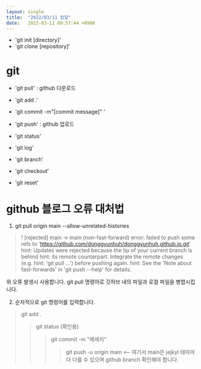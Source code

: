 ```yaml
---
layout: single
title:  "2022/03/11 컴알"
date:   2022-03-11 09:57:44 +0900
---
```



* 'git init [directory]'
* 'git clone [repository]'

# git 

* 'git pull' : github 다운로드
* 'git add .' 
* 'git commit -m"[commit message]" '
* 'git push' : github 업로드

* 'git status' 
* 'git log'

* 'git branch'
* 'git checkout'
* 'git reset' 

# github 블로그 오류 대처법
1. git pull origin main --allow-unrelated-histories   


>! [rejected]          main -> main (non-fast-forward)
>error: failed to push some refs to 'https://github.com/donggyunhuh/donggyunhuh.github.io.git'
>hint: Updates were rejected because the tip of your current branch is behind
>hint: its remote counterpart. Integrate the remote changes (e.g.
>hint: 'git pull ...') before pushing again.
>hint: See the 'Note about fast-forwards' in 'git push --help' for details.


위 오류 발생시 사용합니다. git pull 명령어로 깃허브 내의 파일과 로컬 파일을 병합시킵니다.

2. 순차적으로 git 명령어를 입력합니다.
> git add .
>>git status (확인용)
>>>git commit -m "메세지"
>>>>git push -u origin main   <-- 여기서 main은 jejkyl 테마마다 다를 수 있으며 github branch 확인해야 합니다. 
